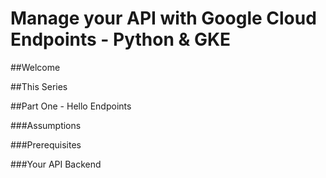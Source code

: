 # Manage your API with Google Cloud Endpoints - Python & GKE

##Welcome

##This Series

##Part One - Hello Endpoints

###Assumptions

###Prerequisites

###Your API Backend
